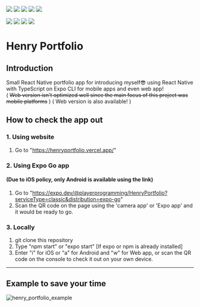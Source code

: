 <img src="https://img.shields.io/badge/React-61DAFB?style=flat-square&logo=React&logoColor=white"/></a>
<img src="https://img.shields.io/badge/Expo-000020?style=flat-square&logo=Expo&logoColor=white"/></a>
<img src="https://img.shields.io/badge/JavaScript-F7DF1E?style=flat-square&logo=JavaScript&logoColor=white"/></a>
<img src="https://img.shields.io/badge/TypeScript-3178C6?style=flat-square&logo=TypeScript&logoColor=white"/></a>
<img src="https://img.shields.io/badge/CSS3-1572B6?style=flat-square&logo=CSS&logoColor=white"/></a>

<img src="https://img.shields.io/badge/Yarn-2C8EBB?style=flat-square&logo=Yarn&logoColor=white"/></a>
<img src="https://img.shields.io/badge/Node.js-339933?style=flat-square&logo=Node.js&logoColor=white"/></a>
<img src="https://img.shields.io/badge/npm-CB3837?style=flat-square&logo=npm&logoColor=white"/></a>
<img src="https://img.shields.io/badge/Github-181717?style=flat-square&logo=GitHub&logoColor=white"/></a>

# Henry Portfolio

## Introduction
Small React Native portfolio app for introducing myself:sunglasses: using React Native with TypeScript on Expo CLI for mobile apps and even web app!  
( <del>Web version isn't optimized well since the main focus of this project was mobile platforms</del> ) 
( Web version is also available! )
      
## How to check the app out

### 1. Using website  
1. Go to "https://henryportfolio.vercel.app/"    
### 2. Using Expo Go app
#### (Due to iOS policy, **only Android is available** using the link)
1. Go to "https://expo.dev/@playerprogramming/HenryPortfolio?serviceType=classic&distribution=expo-go"
2. Scan the QR code on the page using the 'camera app' or 'Expo app' and it would be ready to go.  
  
### 3. Locally  
1. git clone this repository
2. Type "npm start" or "expo start" [If expo or npm is already installed]
3. Enter "i" for iOS or "a" for Android and "w" for Web app, or scan the QR code on the console to check it out on your own device.

-----
## Example to save your time




![henry_portfolio_example](https://user-images.githubusercontent.com/94532638/161726249-bddeda24-a4c4-434f-8008-395d989c8b59.gif)
